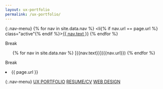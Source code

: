 ```yaml
---
layout: ux-portfolio
permalink: /ux-portfolio/
---
```


{:.nav-menu}
{% for nav in site.data.nav %}
<li{% if nav.url == page.url %} class="active"{% endif %}><a href="{{ nav.url }}">{{ nav.text }}</a></li>
{% endfor %}

Break

<ul class="nav-menu">{% for nav in site.data.nav %}
<li{% if nav.url == page.url %} {:.active}{% endif %}>[{{nav.text}}]({{nav.url}})</li>
{% endfor %}</ul>

Break

<li>{{ page.url }}</li>

{:.nav-menu}
[UX PORTFOLIO](../ux-portfolio)   [RESUME/CV](../online-cv)   [WEB DESIGN](../web-portfolio)